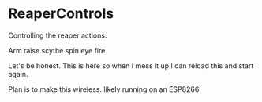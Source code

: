 # ReaperControls
Controlling the reaper actions.

Arm raise
scythe spin
eye fire

Let's be honest. This is here so when I mess it up I can reload this and start again.

Plan is to make this wireless. likely running on an ESP8266
